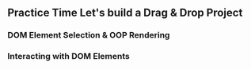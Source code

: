 ## Practice Time Let's build a Drag & Drop Project

### DOM Element Selection & OOP Rendering

### Interacting with DOM Elements
